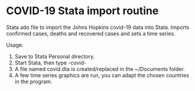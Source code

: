 # COVID-19 Stata import routine
Stata ado file to import the Johns Hopkins covid-19 data into Stata.
Imports confirmed cases, deaths and recovered cases and sets a time series.

Usage:
1. Save to Stata Personal directory.
2. Start Stata, then type -covid-
3. A file named covid.dta is created/replaced in the ~/Documents folder.
4. A few time series graphics are run, you can adapt the chosen countries in the program.
